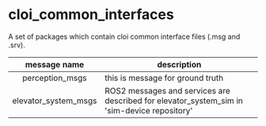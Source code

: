 
# cloi_common_interfaces

A set of packages which contain cloi common interface files (.msg and .srv).

|message name|description|
|:----------:|-----------|
|perception_msgs| this is message for ground truth |
|elevator_system_msgs|ROS2 messages and services are described for elevator_system_sim in 'sim-device repository'|

